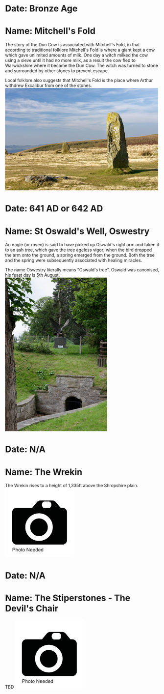 <!--Type: Item-->
# Date: Bronze Age
# Name: Mitchell's Fold

The story of the Dun Cow is associated with Mitchell's Fold, in that according to traditional folklore Mitchell's Fold is where a giant kept a cow which gave unlimited amounts of milk. One day a witch milked the cow using a sieve until it had no more milk, as a result the cow fled to Warwickshire where it  became the Dun Cow. The witch was turned to stone and surrounded by other stones to prevent escape.

Local folklore also suggests that Mitchell's Fold is the place where Arthur withdrew Excalibur from one of the stones.
![](https://raw.githubusercontent.com/dmfbsh/dmfbsh.github.io/master/assets/images/folklore/2018-02-24_14_57_22_DSC_2137_DxO.jpg)

<!--Type: Item-->
# Date: 641 AD or 642 AD
# Name: St Oswald's Well, Oswestry

An eagle (or raven) is said to have picked up Oswald's right arm and taken it to an ash tree, which gave the tree ageless vigor; when the bird dropped the arm onto the ground, a spring emerged from the ground. Both the tree and the spring were subsequently associated with healing miracles.

The name Oswestry literally means "Oswald's tree". Oswald was canonised, his feast day is 5th August.
![](https://raw.githubusercontent.com/dmfbsh/dmfbsh.github.io/master/assets/images/folklore/2019-06-01_13_37_32_DSC_4458_DxO.jpg)

<!--Type: Item-->
# Date: N/A
# Name: The Wrekin

The Wrekin rises to a height of 1,335ft above the Shropshire plain.
![](https://raw.githubusercontent.com/dmfbsh/dmfbsh.github.io/master/assets/images/folklore/photo-needed.jpg)

<!--Type: Item-->
# Date: N/A
# Name: The Stiperstones - The Devil's Chair

TBD
![](https://raw.githubusercontent.com/dmfbsh/dmfbsh.github.io/master/assets/images/folklore/photo-needed.jpg)
